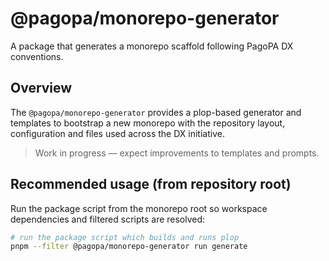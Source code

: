 # @pagopa/monorepo-generator

A package that generates a monorepo scaffold following PagoPA DX conventions.

## Overview

The `@pagopa/monorepo-generator` provides a plop-based generator and templates to bootstrap a new monorepo with the repository layout, configuration and files used across the DX initiative.

> Work in progress — expect improvements to templates and prompts.

## Recommended usage (from repository root)

Run the package script from the monorepo root so workspace dependencies and filtered scripts are resolved:

```sh
# run the package script which builds and runs plop
pnpm --filter @pagopa/monorepo-generator run generate
```
